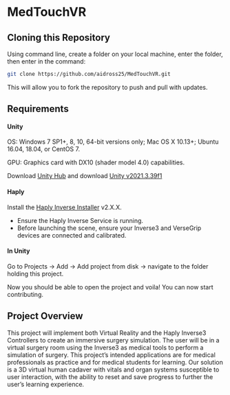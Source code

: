 # MedTouchVR
## Cloning this Repository
Using command line, create a folder on your local machine, enter the folder, then enter in the command:
```bash
git clone https://github.com/aidross25/MedTouchVR.git
```
This will allow you to fork the repository to push and pull with updates.
## Requirements
#### Unity

OS:
Windows 7 SP1+, 8, 10, 64-bit versions only; Mac OS X 10.13+; Ubuntu 16.04, 18.04, or CentOS 7.

GPU:
Graphics card with DX10 (shader model 4.0) capabilities.

Download [Unity Hub](https://unity.com/download) and download [Unity v2021.3.39f1](https://unity.com/releases/editor/whats-new/2021.3.39#installs)

#### Haply

Install the [Haply Inverse Installer](https://develop.haply.co/releases/installer) v2.X.X.

* Ensure the Haply Inverse Service is running.
* Before launching the scene, ensure your Inverse3 and VerseGrip devices are connected and calibrated.

#### In Unity

Go to Projects -> Add -> Add project from disk -> navigate to the folder holding this project.

Now you should be able to open the project and voila! You can now start contributing.

## Project Overview

This project will implement both Virtual Reality and the Haply Inverse3 Controllers to create an immersive surgery simulation. The user will be in a virtual surgery room using the Inverse3 as medical tools to perform a simulation of surgery. This project’s intended applications are for medical professionals as practice and for medical students for learning. Our solution is a 3D virtual human cadaver with vitals and organ systems susceptible to user interaction, with the ability to reset and save progress to further the user’s learning experience. 


